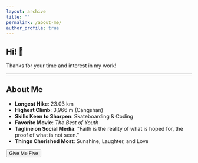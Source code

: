 ```yaml
---
layout: archive
title: ""
permalink: /about-me/
author_profile: true
---
```


## Hi! 🤗
Thanks for your time and interest in my work!

---

## About Me

- **Longest Hike**: 23.03 km
- **Highest Climb**: 3,966 m (Cangshan)
- **Skills Keen to Sharpen**: Skateboarding & Coding
- **Favorite Movie**: *The Best of Youth*
- **Tagline on Social Media**: 
"Faith is the reality of what is hoped for, the proof of what is not seen."
- **Things Cherished Most**: Sunshine, Laughter, and Love
<div class="container">
    <button class="give-me-five-button" onclick="createRipple()">Give Me Five</button>
</div>

<script>
document.getElementById('giveMeFiveButton').addEventListener('click', function() {
    const fireworksContainer = document.getElementById('fireworks');
    const buttonRect = this.getBoundingClientRect();
    const centerX = buttonRect.left + buttonRect.width / 2;
    const centerY = buttonRect.top + buttonRect.height / 2;
    for (let i = 0; i < 10; i++) {
        const firework = document.createElement('div');
        firework.classList.add('firework');
        firework.style.left = `${centerX}px`;
        firework.style.top = `${centerY}px`;
        const randomColor = `rgba(${Math.floor(Math.random() * 256)}, ${Math.floor(Math.random() * 256)}, ${Math.floor(Math.random() * 256)}, 1)`;
        firework.style.background = `radial-gradient(circle, ${randomColor}, transparent)`;
        fireworksContainer.appendChild(firework);
        setTimeout(() => {
            fireworksContainer.removeChild(firework);
        }, 1000);
    }
});
</script>
<link rel="stylesheet" href="/assets/css/give-me-five.css">
